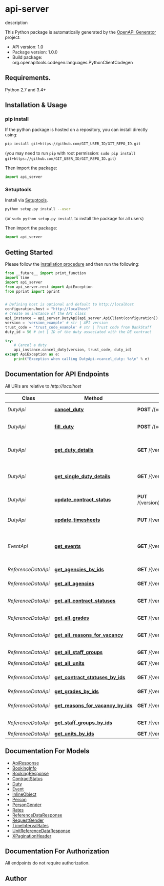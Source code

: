 # api-server
description

This Python package is automatically generated by the [OpenAPI Generator](https://openapi-generator.tech) project:

- API version: 1.0
- Package version: 1.0.0
- Build package: org.openapitools.codegen.languages.PythonClientCodegen

## Requirements.

Python 2.7 and 3.4+

## Installation & Usage
### pip install

If the python package is hosted on a repository, you can install directly using:

```sh
pip install git+https://github.com/GIT_USER_ID/GIT_REPO_ID.git
```
(you may need to run `pip` with root permission: `sudo pip install git+https://github.com/GIT_USER_ID/GIT_REPO_ID.git`)

Then import the package:
```python
import api_server 
```

### Setuptools

Install via [Setuptools](http://pypi.python.org/pypi/setuptools).

```sh
python setup.py install --user
```
(or `sudo python setup.py install` to install the package for all users)

Then import the package:
```python
import api_server
```

## Getting Started

Please follow the [installation procedure](#installation--usage) and then run the following:

```python
from __future__ import print_function
import time
import api_server
from api_server.rest import ApiException
from pprint import pprint


# Defining host is optional and default to http://localhost
configuration.host = "http://localhost"
# Create an instance of the API class
api_instance = api_server.DutyApi(api_server.ApiClient(configuration))
version = 'version_example' # str | API version
trust_code = 'trust_code_example' # str | Trust code from BankStaff
duty_id = 56 # int | ID of the duty associated with the DE contract

try:
    # Cancel a duty
    api_instance.cancel_duty(version, trust_code, duty_id)
except ApiException as e:
    print("Exception when calling DutyApi->cancel_duty: %s\n" % e)

```

## Documentation for API Endpoints

All URIs are relative to *http://localhost*

Class | Method | HTTP request | Description
------------ | ------------- | ------------- | -------------
*DutyApi* | [**cancel_duty**](docs/DutyApi.md#cancel_duty) | **POST** /{version}/trustcode/{trustCode}/duty/{dutyId}/cancel | Cancel a duty
*DutyApi* | [**fill_duty**](docs/DutyApi.md#fill_duty) | **POST** /{version}/trustcode/{trustCode}/duty/{dutyId}/booking | Creates booking for duty
*DutyApi* | [**get_duty_details**](docs/DutyApi.md#get_duty_details) | **GET** /{version}/trustcode/{trustCode}/duty/ | Returns details about a duties.
*DutyApi* | [**get_single_duty_details**](docs/DutyApi.md#get_single_duty_details) | **GET** /{version}/trustcode/{trustCode}/duty/{dutyId} | Returns details about a duties.
*DutyApi* | [**update_contract_status**](docs/DutyApi.md#update_contract_status) | **PUT** /{version}/trustcode/{trustCode}/duty/{dutyId}/contract/{contractId}/status/{statusId} | Updates DE Contract status
*DutyApi* | [**update_timesheets**](docs/DutyApi.md#update_timesheets) | **PUT** /{version}/trustcode/{trustCode}/duty/{dutyId}/timesheet | Updates timesheet for duty
*EventApi* | [**get_events**](docs/EventApi.md#get_events) | **GET** /{version}/trustcode/{trustCode}/event | Get all events older than input timestamp
*ReferenceDataApi* | [**get_agencies_by_ids**](docs/ReferenceDataApi.md#get_agencies_by_ids) | **GET** /{version}/trustcode/{trustCode}/referenceData/agency/ | Get agencies
*ReferenceDataApi* | [**get_all_agencies**](docs/ReferenceDataApi.md#get_all_agencies) | **GET** /{version}/trustcode/{trustCode}/referenceData/agency | Get all agencies
*ReferenceDataApi* | [**get_all_contract_statuses**](docs/ReferenceDataApi.md#get_all_contract_statuses) | **GET** /{version}/trustcode/{trustCode}/referenceData/contractStatus | Get all contract statuses
*ReferenceDataApi* | [**get_all_grades**](docs/ReferenceDataApi.md#get_all_grades) | **GET** /{version}/trustcode/{trustCode}/referenceData/grade | Get all grades
*ReferenceDataApi* | [**get_all_reasons_for_vacancy**](docs/ReferenceDataApi.md#get_all_reasons_for_vacancy) | **GET** /{version}/trustcode/{trustCode}/referenceData/reasonForVacancy | Get all reasons for vacancy
*ReferenceDataApi* | [**get_all_staff_groups**](docs/ReferenceDataApi.md#get_all_staff_groups) | **GET** /{version}/trustcode/{trustCode}/referenceData/staffGroup | Get all staff groups
*ReferenceDataApi* | [**get_all_units**](docs/ReferenceDataApi.md#get_all_units) | **GET** /{version}/trustcode/{trustCode}/referenceData/unit | Get all units
*ReferenceDataApi* | [**get_contract_statuses_by_ids**](docs/ReferenceDataApi.md#get_contract_statuses_by_ids) | **GET** /{version}/trustcode/{trustCode}/referenceData/contractStatus/ | Get contract statuses
*ReferenceDataApi* | [**get_grades_by_ids**](docs/ReferenceDataApi.md#get_grades_by_ids) | **GET** /{version}/trustcode/{trustCode}/referenceData/grade/ | Get grades
*ReferenceDataApi* | [**get_reasons_for_vacancy_by_ids**](docs/ReferenceDataApi.md#get_reasons_for_vacancy_by_ids) | **GET** /{version}/trustcode/{trustCode}/referenceData/reasonForVacancy/ | Get reasons for vacancy
*ReferenceDataApi* | [**get_staff_groups_by_ids**](docs/ReferenceDataApi.md#get_staff_groups_by_ids) | **GET** /{version}/trustcode/{trustCode}/referenceData/staffGroup/ | Get staff groups
*ReferenceDataApi* | [**get_units_by_ids**](docs/ReferenceDataApi.md#get_units_by_ids) | **GET** /{version}/trustcode/{trustCode}/referenceData/unit/ | Get units


## Documentation For Models

 - [ApiResponse](docs/ApiResponse.md)
 - [BookingInfo](docs/BookingInfo.md)
 - [BookingResponse](docs/BookingResponse.md)
 - [ContractStatus](docs/ContractStatus.md)
 - [Duty](docs/Duty.md)
 - [Event](docs/Event.md)
 - [InlineObject](docs/InlineObject.md)
 - [Person](docs/Person.md)
 - [PersonGender](docs/PersonGender.md)
 - [Rates](docs/Rates.md)
 - [ReferenceDataResponse](docs/ReferenceDataResponse.md)
 - [RequestGender](docs/RequestGender.md)
 - [TimeIntervalRates](docs/TimeIntervalRates.md)
 - [UnitReferenceDataResponse](docs/UnitReferenceDataResponse.md)
 - [XPaginationHeader](docs/XPaginationHeader.md)


## Documentation For Authorization

 All endpoints do not require authorization.

## Author




